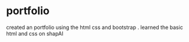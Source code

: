 # portfolio

created an portfolio using the html css and bootstrap .
learned the basic html and css on shapAI
